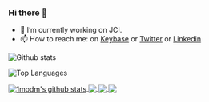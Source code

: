 ### Hi there 👋

- 🔭 I’m currently working on JCI.
- 📫 How to reach me: on [Keybase](https://keybase.io/1modm) or [Twitter](https://twitter.com/1_mod_m) or [Linkedin](https://www.linkedin.com/in/mmorillo/)

![Github stats](https://github-readme-stats.vercel.app/api?username=1modm&show_icons=true&hide_title=true&hide_border=true&hide_rank=true&hide=contribs)

![Top Languages](https://github-readme-stats.vercel.app/api/top-langs/?username=1modm)



<a href="https://github.com/1modm/github-readme-stats">
  <img align="center" src="https://github-readme-stats.anuraghazra1.vercel.app/api?username=1modm&show_icons=true&include_all_commits=true&theme=material-palenight" alt="1modm's github stats" />
</a>
<a href="https://github.com/1modm/github-readme-stats">
  <!-- Change the `github-readme-stats.anuraghazra1.vercel.app` to `github-readme-stats.vercel.app`  -->
  <img align="center" src="https://github-readme-stats.vercel.app/api/top-langs/?username=1modm&layout=compact&theme=material-palenight" />
</a>

<a href="https://github.com/1modm/github-readme-stats">
  <!-- Change the `github-readme-stats.anuraghazra1.vercel.app` to `github-readme-stats.vercel.app`  -->
  <img align="center" src="https://github-readme-stats.vercel.app/api/pin/?username=1modm&repo=github-readme-stats&theme=material-palenight" />
</a>    
<a href="https://github.com/1modm/1modm.github.io">
  <!-- Change the `github-readme-stats.anuraghazra1.vercel.app` to `github-readme-stats.vercel.app`  -->
  <img align="center" src="https://github-readme-stats.vercel.app/api/pin/?username=1modm&repo=anuraghazra.github.io&theme=material-palenight" />
</a>
